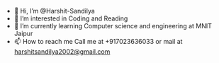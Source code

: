 - 👋 Hi, I’m @Harshit-Sandilya
- 👀 I’m interested in Coding and Reading
- 🌱 I’m currently learning Computer science and engineering at MNIT Jaipur
- 📫 How to reach me Call me at +917023636033 or mail at harshitsandilya2002@gmail.com

<!---
Harshit-Sandilya/Harshit-Sandilya is a ✨ special ✨ repository because its `README.md` (this file) appears on your GitHub profile.
You can click the Preview link to take a look at your changes.
--->
